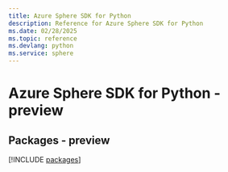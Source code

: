 ```yaml
---
title: Azure Sphere SDK for Python
description: Reference for Azure Sphere SDK for Python
ms.date: 02/28/2025
ms.topic: reference
ms.devlang: python
ms.service: sphere
---
```

# Azure Sphere SDK for Python - preview
## Packages - preview
[!INCLUDE [packages](sphere-index.md)]